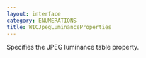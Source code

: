 ```yaml
---
layout: interface
category: ENUMERATIONS
title: WICJpegLuminanceProperties
---
```


Specifies the JPEG luminance table property.
